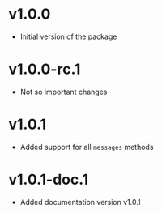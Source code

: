 # v1.0.0

- Initial version of the package

# v1.0.0-rc.1

- Not so important changes

# v1.0.1

- Added support for all `messages` methods

# v1.0.1-doc.1

- Added documentation version v1.0.1
